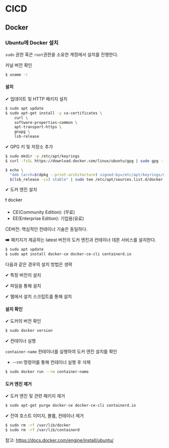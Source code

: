 

# CICD



## Docker

### Ubuntu에 Docker 설치

`sudo` 권한 혹은 `root`권한을 소유한 계정에서 설치를 진행한다.



커널 버전 확인

```bash
$ uname -r
```



#### 설치

✔ 업데이트 및 HTTP 패키지 설치

```bash
$ sudo apt update
$ sudo apt-get install -y ca-certificates \ 
    curl \
    software-properties-common \
    apt-transport-https \
    gnupg \
    lsb-release
```



✔ GPG 키 및 저장소 추가

```bash
$ sudo mkdir -p /etc/apt/keyrings
$ curl -fsSL https://download.docker.com/linux/ubuntu/gpg | sudo gpg --dearmor -o /etc/apt/keyrings/docker.gpg

$ echo \
  "deb [arch=$(dpkg --print-architecture) signed-by=/etc/apt/keyrings/docker.gpg] https://download.docker.com/linux/ubuntu \
  $(lsb_release -cs) stable" | sudo tee /etc/apt/sources.list.d/docker.list > /dev/null
```



✔ 도커 엔진 설치

❗ docker

* CE(Community Edition): (무료)
* EE(Enterprise Edition): 기업용(유료)

CE버전: 핵심적인 컨테이너 기술은 동일하다.

➡ 패키지가 제공하는 latest 버전의 도커 엔진과 컨테이너 데몬 서비스를 설치한다.

```bash
$ sudo apt update
$ sudo apt install docker-ce docker-ce-cli containerd.io
```



다음과 같은 경우의 설치 방법은 생략

✔ 특정 버전의 설치

✔ 파일을 통해 설치

✔ 웹에서 설치 스크립트를 통해 설치



#### 설치 확인

✔ 도커의 버전 확인

```bash
$ sudo docker version
```



✔ 컨테이너 실행

`container-name` 컨테이너를 실행하여 도커 엔진 설치를 확인

* --rm 명령어를 통해 컨테이너 실행 후 삭제

```bash
$ sudo docker run --rm container-name
```



#### 도커 엔진 제거

✔ 도커 엔진 및 관련 패키지 제거

```bash
$ sudo apt-get purge docker-ce docker-ce-cli containerd.io
```



✔ 잔여 호스트 이미지, 볼륨, 컨테이너 제거

```bash
$ sudo rm -rf /var/lib/docker
$ sudo rm -rf /var/lib/containerd
```



참고: https://docs.docker.com/engine/install/ubuntu/
